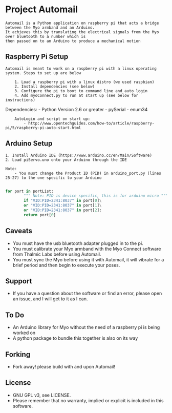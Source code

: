 # Project Automail
    Automail is a Python application on raspberry pi that acts a bridge between the Myo armband and an Arduino.
    It achieves this by translating the electrical signals from the Myo over bluetooth to a number which is
    then passed on to an Arduino to produce a mechanical motion

## Raspberry Pi Setup

    Automail is meant to work on a raspberry pi with a linux operating system. Steps to set up are below

        1. Load a raspberry pi with a linux distro (we used raspbian)
        2. Install dependencies (see below)
        3. Configure the pi to boot to command line and auto login
        4. Add myoConnect.py to run at start up (see below for instructions)

Dependencies:
    - Python Version 2.6 or greater
    - pySerial
    - enum34

        AutoLogin and script on start up:
            - http://www.opentechguides.com/how-to/article/raspberry-pi/5/raspberry-pi-auto-start.html

## Arduino Setup

    1. Install Arduino IDE (https://www.arduino.cc/en/Main/Software)
    2. Load piServo.uno onto your Arduino through the IDE

    Note:
        - You must change the Product ID (PID) in arduino_port.py (lines 25-27) to the one specific to your Arduino
```python

for port in portList:
        """ Note: PID is device specific, this is for arduino micro """
        if "VID:PID=2341:8037" in port[0]\
        or "VID:PID=2341:8037" in port[1]\
        or "VID:PID=2341:8037" in port[2]:
        return port[0]

```

## Caveats

- You must have the usb bluetooth adapter plugged in to the pi.
- You must calibrate your Myo armband with the Myo Connect software from Thalmic Labs before using Automail.
- You must sync the Myo before using it with Automail, it will vibrate for a brief period and then begin to execute
  your poses.

## Support

- If you have a question about the software or find an error, please open an issue, and I will get to it as I can.

## To Do

- An Arduino library for Myo without the need of a raspberry pi is being worked on
- A python package to bundle this together is also on its way

## Forking

- Fork away! please build with and upon Automail!

## License

- GNU GPL v3, see LICENSE.
- Please remember that no warranty, implied or explicit is included in this software.
